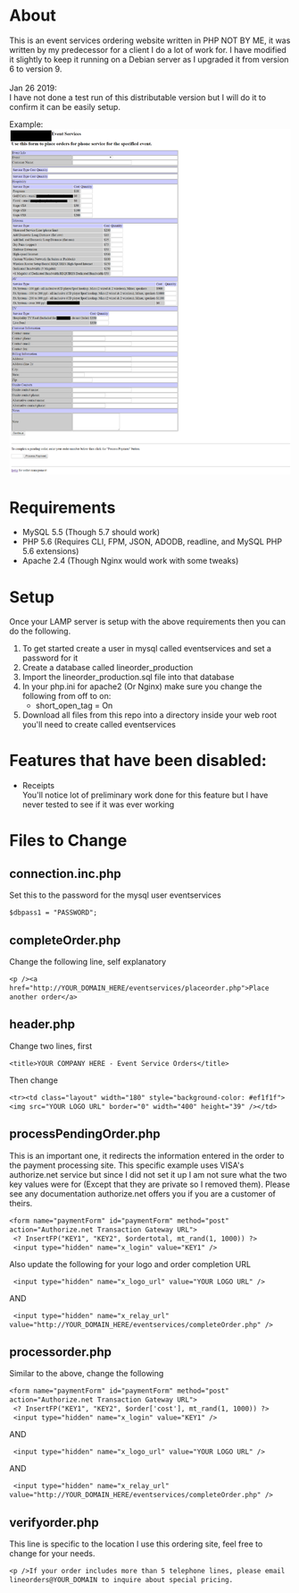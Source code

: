 # About
This is an event services ordering website written in PHP NOT BY ME, it was written by my predecessor for a client I do a lot of work for. I have modified it slightly to keep it running on a Debian server as I upgraded it from version 6 to version 9. 
<br><br>
Jan 26 2019:<br>
I have not done a test run of this distributable version but I will do it to confirm it can be easily setup.

Example:
![alt text](https://github.com/ITGoon/Event-Services-Ordering/blob/master/Example.png)


# Requirements
- MySQL 5.5 (Though 5.7 should work)
- PHP 5.6 (Requires CLI, FPM, JSON, ADODB, readline, and MySQL PHP 5.6 extensions)
- Apache 2.4 (Though Nginx would work with some tweaks)

# Setup
Once your LAMP server is setup with the above requirements then you can do the following.
1) To get started create a user in mysql called eventservices and set a password for it
2) Create a database called lineorder_production
3) Import the lineorder_production.sql file into that database
4) In your php.ini for apache2 (Or Nginx) make sure you change the following from off to on:
	- short_open_tag = On
3) Download all files from this repo into a directory inside your web root you'll need to create called eventservices



# Features that have been disabled:
- Receipts<br>
You'll notice  lot of preliminary work done for this feature but I have never tested to see if it was ever working


# Files to Change
## connection.inc.php
Set this to the password for the mysql user eventservices 
```
$dbpass1 = "PASSWORD";
```
## completeOrder.php
Change the following line, self explanatory
```
<p /><a href="http://YOUR_DOMAIN_HERE/eventservices/placeorder.php">Place another order</a>
```

## header.php 
Change two lines, first 
```
<title>YOUR COMPANY HERE - Event Service Orders</title>
```
Then change
```
<tr><td class="layout" width="180" style="background-color: #ef1f1f"><img src="YOUR LOGO URL" border="0" width="400" height="39" /></td>
```


## processPendingOrder.php
This is an important one, it redirects the information entered in the order to the payment processing site.
This specific example uses VISA's authorize.net service but since I did not set it up I am not sure what the 
two key values were for (Except that they are private so I removed them). Please see any documentation authorize.net offers 
you if you are a customer of theirs. 
```
<form name="paymentForm" id="paymentForm" method="post" action="Authorize.net Transaction Gateway URL">
 <? InsertFP("KEY1", "KEY2", $ordertotal, mt_rand(1, 1000)) ?>
 <input type="hidden" name="x_login" value="KEY1" />
```
Also update the following for your logo and order completion URL
```
 <input type="hidden" name="x_logo_url" value="YOUR LOGO URL" />
```
 AND
```
 <input type="hidden" name="x_relay_url" value="http://YOUR_DOMAIN_HERE/eventservices/completeOrder.php" />
```
 
 
## processorder.php
Similar to the above, change the following
```
<form name="paymentForm" id="paymentForm" method="post" action="Authorize.net Transaction Gateway URL">
 <? InsertFP("KEY1", "KEY2", $order['cost'], mt_rand(1, 1000)) ?>
 <input type="hidden" name="x_login" value="KEY1" />
```
AND
```
 <input type="hidden" name="x_logo_url" value="YOUR LOGO URL" />
```
AND
```
 <input type="hidden" name="x_relay_url" value="http://YOUR_DOMAIN_HERE/eventservices/completeOrder.php" />
```

## verifyorder.php
This line is specific to the location I use this ordering site, feel free to change for your needs.
```
<p />If your order includes more than 5 telephone lines, please email lineorders@YOUR_DOMAIN to inquire about special pricing.
```

 
 
